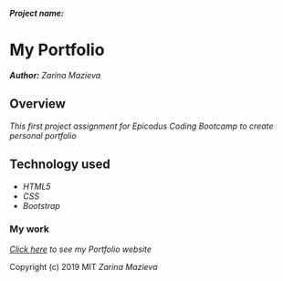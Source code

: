 ***Project name:***
# My Portfolio

***Author:***
_Zarina Mazieva_

## Overview

_This first project assignment for Epicodus Coding Bootcamp to create personal portfolio_

## Technology used

* _HTML5_
* _CSS_
* _Bootstrap_

### My work

_[Click here](https://zmazieva78.github.io/portfolio/) to see my Portfolio website_


Copyright (c) 2019 MIT _Zarina Mazieva_
